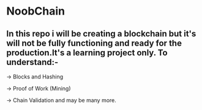 <h1>NoobChain</hi>
<h2>In this repo i will be creating a blockchain but it's will not be fully 
functioning and ready for the production.It's a learning project only.
To understand:-</h2>

->  Blocks and Hashing

->  Proof of Work (Mining)

->  Chain Validation
and may be many more.
